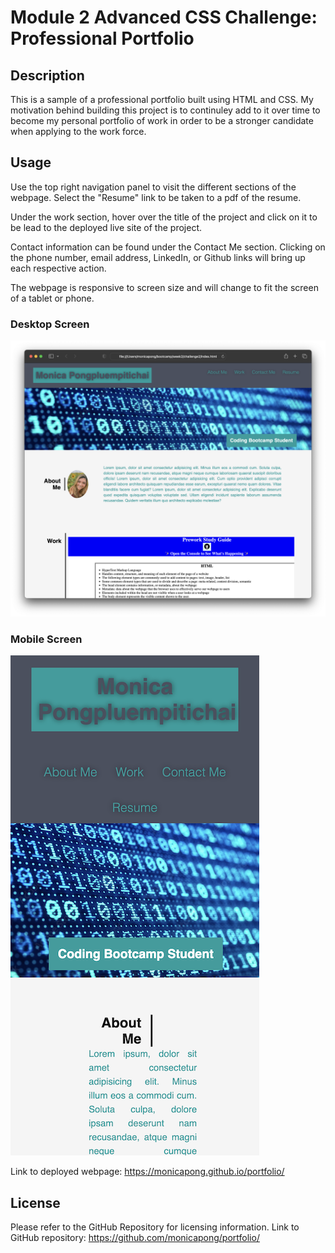 # Module 2 Advanced CSS Challenge: Professional Portfolio

## Description

This is a sample of a professional portfolio built using HTML and CSS. My motivation behind building this project is to continuley add to it over time to become my personal portfolio of work in order to be a stronger candidate when applying to the work force.

## Usage

Use the top right navigation panel to visit the different sections of the webpage. Select the "Resume" link to be taken to a pdf of the resume. 

Under the work section, hover over the title of the project and click on it to be lead to the deployed live site of the project. 

Contact information can be found under the Contact Me section. Clicking on the phone number, email address, LinkedIn, or Github links will bring up each respective action. 

The webpage is responsive to screen size and will change to fit the screen of a tablet or phone. 

### Desktop Screen
![Screenshot of project on a desktop screen](assets/images/desktop-screen.jpg)

### Mobile Screen
![Screenshot of project on a mobile screen](assets/images/mobile-screen.jpg)

Link to deployed webpage: https://monicapong.github.io/portfolio/

## License

Please refer to the GitHub Repository for licensing information.
Link to GitHub repository: https://github.com/monicapong/portfolio/

